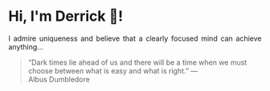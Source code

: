 # Hi, I'm Derrick 👋!
<p align="justify">I admire uniqueness and believe that a clearly focused mind can achieve anything...</p> 
<!-- #quote-start -->
<blockquote>&ldquo;Dark times lie ahead of us and there will be a time when we must choose between what is easy and what is right.&rdquo; &mdash; <footer>Albus Dumbledore</footer></blockquote>
<!-- #quote-end -->
